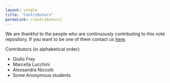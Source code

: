 ```yaml
---
layout: single
title: "Contributors"
permalink: /contributors/
---
```

We are thankful to the people who are continuously contributing to this note repository. If you want to be one of them contact us <a href="mailto:essnotes@gmail.com">here</a>.

Contributors (in alphabetical order):
- Giulio Frey
- Marcella Lucchini
- Alessandra Niccolò
- Some Anonymous students